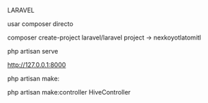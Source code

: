 LARAVEL


usar composer directo

composer create-project laravel/laravel project  → nexkoyotlatomitl

php artisan serve

http://127.0.0.1:8000



php artisan make:

php artisan make:controller HiveController
